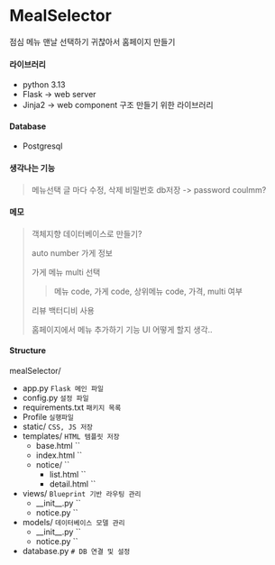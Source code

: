 # MealSelector
점심 메뉴 맨날 선택하기 귀찮아서 홈페이지 만들기

#### 라이브러리
 - python 3.13
 - Flask -> web server
 - Jinja2 -> web component 구조 만들기 위한 라이브러리

#### Database
 - Postgresql

#### 생각나는 기능
> 메뉴선택 글 마다 수정, 삭제 비밀번호 db저장 -> password coulmm?

#### 메모
> 객체지향 데이터베이스로 만들기?
>
> auto number 가게 정보
> 
> 가게 메뉴 multi 선택
>> 메뉴 code, 가게 code, 상위메뉴 code, 가격, multi 여부
>
> 리뷰 백터디비 사용
> 
> 홈페이지에서 메뉴 추가하기 기능 UI 어떻게 할지 생각..

#### Structure 
mealSelector/
* app.py                 `Flask 메인 파일`
* config.py              `설정 파일`
* requirements.txt       `패키지 목록`
* Profile                `실행파일`
* static/                `CSS, JS 저장`
* templates/             `HTML 템플릿 저장`
  * base.html            ``
  * index.html           ``
  * notice/              ``
    * list.html          ``
    * detail.html        ``
* views/                 `Blueprint 기반 라우팅 관리`
  * \_\_init\_\_.py      ``
  * notice.py            ``
* models/                `데이터베이스 모델 관리`
  * \_\_init\_\_.py      ``
  * notice.py            ``
* database.py            `# DB 연결 및 설정`
